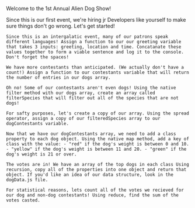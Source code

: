 Welcome to the 1st Annual Alien Dog Show!

Since this is our first event, we're hiring jr Developers like yourself to make sure things don't go wrong. Let's get started!

    Since this is an intergalatic event, many of our patrons speak different languages! Assign a function to our our greeting variable that takes 3 inputs: greeting, location and time. Concatanate these values together to form a viable sentence and log it to the console. Don't forget the spaces!

    We have more contestants than anticipated. (We actually don't have a count!) Assign a function to our contestants variable that will return the number of entries in our dogs array.

    Oh no! Some of our contestants aren't even dogs! Using the native filter method with our dogs array, create an array called filterSpecies that will filter out all of the species that are not dogs!

    For safty purposes, let's create a copy of our array. Using the spread operator, assign a copy of our filteredSpecies array to our dogContestants variable.

    Now that we have our dogContestants array, we need to add a class property to each dog object. Using the native map method, add a key of class with the value: - "red" if the dog's weight is between 0 and 10. - "yellow" if the dog's weight is between 11 and 20. - "green" if the dog's weight is 21 or over.

    The votes are in! We have an array of the top dogs in each class Using recursion, copy all of the properties into one object and return that object. If you'd like an idea of our data structure, look in the dogData.js file.

    For statistical reasons, lets count all of the votes we recieved for our dog and non-dog contestants! Using reduce, find the sum of the votes casted.
